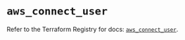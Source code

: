# `aws_connect_user`

Refer to the Terraform Registry for docs: [`aws_connect_user`](https://registry.terraform.io/providers/hashicorp/aws/5.82.1/docs/resources/connect_user).
